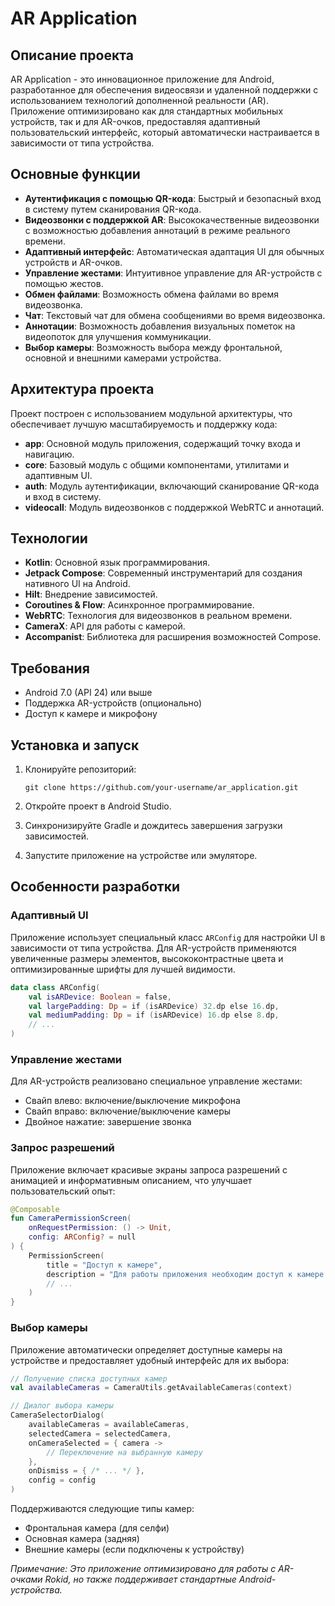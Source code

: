# AR Application

## Описание проекта

AR Application - это инновационное приложение для Android, разработанное для обеспечения видеосвязи и удаленной поддержки с использованием технологий дополненной реальности (AR). Приложение оптимизировано как для стандартных мобильных устройств, так и для AR-очков, предоставляя адаптивный пользовательский интерфейс, который автоматически настраивается в зависимости от типа устройства.

## Основные функции

- **Аутентификация с помощью QR-кода**: Быстрый и безопасный вход в систему путем сканирования QR-кода.
- **Видеозвонки с поддержкой AR**: Высококачественные видеозвонки с возможностью добавления аннотаций в режиме реального времени.
- **Адаптивный интерфейс**: Автоматическая адаптация UI для обычных устройств и AR-очков.
- **Управление жестами**: Интуитивное управление для AR-устройств с помощью жестов.
- **Обмен файлами**: Возможность обмена файлами во время видеозвонка.
- **Чат**: Текстовый чат для обмена сообщениями во время видеозвонка.
- **Аннотации**: Возможность добавления визуальных пометок на видеопоток для улучшения коммуникации.
- **Выбор камеры**: Возможность выбора между фронтальной, основной и внешними камерами устройства.

## Архитектура проекта

Проект построен с использованием модульной архитектуры, что обеспечивает лучшую масштабируемость и поддержку кода:

- **app**: Основной модуль приложения, содержащий точку входа и навигацию.
- **core**: Базовый модуль с общими компонентами, утилитами и адаптивным UI.
- **auth**: Модуль аутентификации, включающий сканирование QR-кода и вход в систему.
- **videocall**: Модуль видеозвонков с поддержкой WebRTC и аннотаций.

## Технологии

- **Kotlin**: Основной язык программирования.
- **Jetpack Compose**: Современный инструментарий для создания нативного UI на Android.
- **Hilt**: Внедрение зависимостей.
- **Coroutines & Flow**: Асинхронное программирование.
- **WebRTC**: Технология для видеозвонков в реальном времени.
- **CameraX**: API для работы с камерой.
- **Accompanist**: Библиотека для расширения возможностей Compose.

## Требования

- Android 7.0 (API 24) или выше
- Поддержка AR-устройств (опционально)
- Доступ к камере и микрофону

## Установка и запуск

1. Клонируйте репозиторий:
   ```
   git clone https://github.com/your-username/ar_application.git
   ```

2. Откройте проект в Android Studio.

3. Синхронизируйте Gradle и дождитесь завершения загрузки зависимостей.

4. Запустите приложение на устройстве или эмуляторе.

## Особенности разработки

### Адаптивный UI

Приложение использует специальный класс `ARConfig` для настройки UI в зависимости от типа устройства. Для AR-устройств применяются увеличенные размеры элементов, высококонтрастные цвета и оптимизированные шрифты для лучшей видимости.

```kotlin
data class ARConfig(
    val isARDevice: Boolean = false,
    val largePadding: Dp = if (isARDevice) 32.dp else 16.dp,
    val mediumPadding: Dp = if (isARDevice) 16.dp else 8.dp,
    // ...
)
```

### Управление жестами

Для AR-устройств реализовано специальное управление жестами:
- Свайп влево: включение/выключение микрофона
- Свайп вправо: включение/выключение камеры
- Двойное нажатие: завершение звонка

### Запрос разрешений

Приложение включает красивые экраны запроса разрешений с анимацией и информативным описанием, что улучшает пользовательский опыт:

```kotlin
@Composable
fun CameraPermissionScreen(
    onRequestPermission: () -> Unit,
    config: ARConfig? = null
) {
    PermissionScreen(
        title = "Доступ к камере",
        description = "Для работы приложения необходим доступ к камере...",
        // ...
    )
}
```

### Выбор камеры

Приложение автоматически определяет доступные камеры на устройстве и предоставляет удобный интерфейс для их выбора:

```kotlin
// Получение списка доступных камер
val availableCameras = CameraUtils.getAvailableCameras(context)

// Диалог выбора камеры
CameraSelectorDialog(
    availableCameras = availableCameras,
    selectedCamera = selectedCamera,
    onCameraSelected = { camera ->
        // Переключение на выбранную камеру
    },
    onDismiss = { /* ... */ },
    config = config
)
```

Поддерживаются следующие типы камер:
- Фронтальная камера (для селфи)
- Основная камера (задняя)
- Внешние камеры (если подключены к устройству)


*Примечание: Это приложение оптимизировано для работы с AR-очками Rokid, но также поддерживает стандартные Android-устройства.* 

